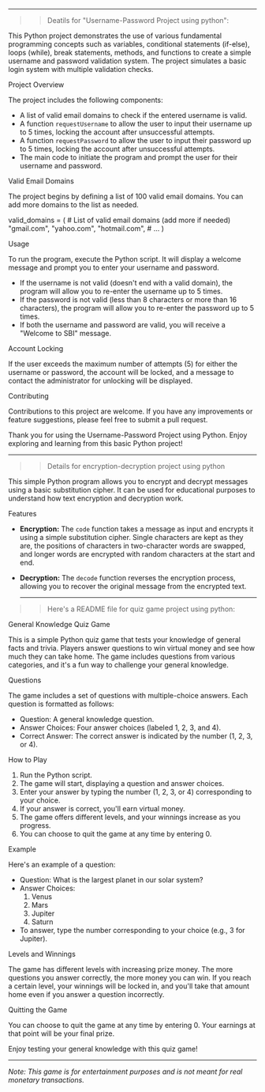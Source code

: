 ******************************************************************************************************************************************************************************************************************************************************************************
>>Deatils for "Username-Password Project using python":

This Python project demonstrates the use of various fundamental programming concepts such as variables, conditional statements (if-else), loops (while), break statements, methods, and functions to create a simple username and password validation system. The project simulates a basic login system with multiple validation checks.

Project Overview

The project includes the following components:

- A list of valid email domains to check if the entered username is valid.
- A function `requestUsername` to allow the user to input their username up to 5 times, locking the account after unsuccessful attempts.
- A function `requestPassword` to allow the user to input their password up to 5 times, locking the account after unsuccessful attempts.
- The main code to initiate the program and prompt the user for their username and password.

Valid Email Domains

The project begins by defining a list of 100 valid email domains. You can add more domains to the list as needed.

valid_domains = (
    # List of valid email domains (add more if needed)
    "gmail.com",
    "yahoo.com",
    "hotmail.com",
    # ...
)

Usage

To run the program, execute the Python script. It will display a welcome message and prompt you to enter your username and password.

- If the username is not valid (doesn't end with a valid domain), the program will allow you to re-enter the username up to 5 times.
- If the password is not valid (less than 8 characters or more than 16 characters), the program will allow you to re-enter the password up to 5 times.
- If both the username and password are valid, you will receive a "Welcome to SBI" message.

Account Locking

If the user exceeds the maximum number of attempts (5) for either the username or password, the account will be locked, and a message to contact the administrator for unlocking will be displayed.

Contributing

Contributions to this project are welcome. If you have any improvements or feature suggestions, please feel free to submit a pull request.


Thank you for using the Username-Password Project using Python. Enjoy exploring and learning from this basic Python project!
******************************************************************************************************************************************************************************************************************************************************************************
>> Details for encryption-decryption project using python

This simple Python program allows you to encrypt and decrypt messages using a basic substitution cipher. It can be used for educational purposes to understand how text encryption and decryption work.

Features

- **Encryption:** The `code` function takes a message as input and encrypts it using a simple substitution cipher. Single characters are kept as they are, the positions of characters in two-character words are swapped, and longer words are encrypted with random characters at the start and end.

- **Decryption:** The `decode` function reverses the encryption process, allowing you to recover the original message from the encrypted text.
  ****************************************************************************************************************************************************************************************************************************************************************************
>>Here's a README file for quiz game project using python:


General Knowledge Quiz Game

This is a simple Python quiz game that tests your knowledge of general facts and trivia. Players answer questions to win virtual money and see how much they can take home. The game includes questions from various categories, and it's a fun way to challenge your general knowledge.

Questions

The game includes a set of questions with multiple-choice answers. Each question is formatted as follows:

- Question: A general knowledge question.
- Answer Choices: Four answer choices (labeled 1, 2, 3, and 4).
- Correct Answer: The correct answer is indicated by the number (1, 2, 3, or 4).

How to Play

1. Run the Python script.
2. The game will start, displaying a question and answer choices.
3. Enter your answer by typing the number (1, 2, 3, or 4) corresponding to your choice.
4. If your answer is correct, you'll earn virtual money.
5. The game offers different levels, and your winnings increase as you progress.
6. You can choose to quit the game at any time by entering 0.

Example

Here's an example of a question:
- Question: What is the largest planet in our solar system?
- Answer Choices:
  1. Venus
  2. Mars
  3. Jupiter
  4. Saturn
- To answer, type the number corresponding to your choice (e.g., 3 for Jupiter).

Levels and Winnings

The game has different levels with increasing prize money. The more questions you answer correctly, the more money you can win. If you reach a certain level, your winnings will be locked in, and you'll take that amount home even if you answer a question incorrectly.

Quitting the Game

You can choose to quit the game at any time by entering 0. Your earnings at that point will be your final prize.

Enjoy testing your general knowledge with this quiz game!

---

*Note: This game is for entertainment purposes and is not meant for real monetary transactions.*
```

